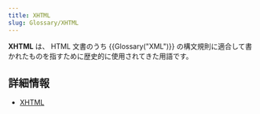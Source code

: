 ```yaml
---
title: XHTML
slug: Glossary/XHTML
---
```


**XHTML** は、 HTML 文書のうち {{Glossary("XML")}} の構文規則に適合して書かれたものを指すために歴史的に使用されてきた用語です。

## 詳細情報

- [XHTML](/ja/docs/Web/Guide/HTML/XHTML)
